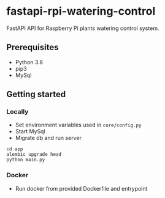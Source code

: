 # fastapi-rpi-watering-control
FastAPI API for Raspberry Pi plants watering control system.

## Prerequisites
 - Python 3.8
 - pip3
 - MySql

## Getting started

### Locally
 - Set environment variables used in `core/config.py`
 - Start MySql
 - Migrate db and run server
```
cd app
alembic upgrade head
python main.py
```

### Docker
 - Run docker from provided Dockerfile and entrypoint